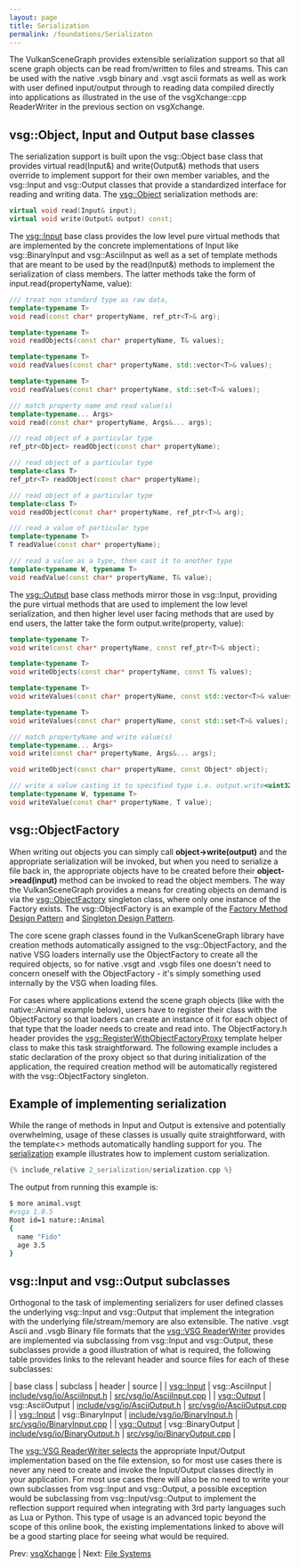 ```yaml
---
layout: page
title: Serialization
permalink: /foundations/Serializaton
---
```


The VulkanSceneGraph provides extensible serialization support so that all scene graph objects can be read from/written to files and streams.  This can be used with the native .vsgb binary and .vsgt ascii formats as well as work with user defined input/output through to reading data compiled directly into applications as illustrated in the use of the vsgXchange::cpp ReaderWriter in the previous section on vsgXchange.

## vsg::Object, Input and Output base classes

The serialization support is built upon the vsg::Object base class that provides virtual read(Input&) and write(Output&) methods that users override to implement support for their own member variables, and the vsg::Input and vsg::Output classes that provide a standardized interface for reading and writing data.  The [vsg::Object](https://github.com/vsg-dev/VulkanSceneGraph/tree/master/include/vsg/core/Object.h#L88) serialization methods are:

~~~ cpp
virtual void read(Input& input);
virtual void write(Output& output) const;
~~~

The [vsg::Input](https://github.com/vsg-dev/VulkanSceneGraph/tree/master/include/vsg/io/Input.h#L37) base class provides the low level pure virtual methods that are implemented by the concrete implementations of Input like vsg::BinaryInput and vsg::AsciiInput as well as a set of template methods that are meant to be used by the read(Input&) methods to implement the serialization of class members.  The latter methods take the form of input.read(propertyName, value):

~~~ cpp
/// treat non standard type as raw data,
template<typename T>
void read(const char* propertyName, ref_ptr<T>& arg);

template<typename T>
void readObjects(const char* propertyName, T& values);

template<typename T>
void readValues(const char* propertyName, std::vector<T>& values);

template<typename T>
void readValues(const char* propertyName, std::set<T>& values);

/// match property name and read value(s)
template<typename... Args>
void read(const char* propertyName, Args&... args);

/// read object of a particular type
ref_ptr<Object> readObject(const char* propertyName);

/// read object of a particular type
template<class T>
ref_ptr<T> readObject(const char* propertyName);

/// read object of a particular type
template<class T>
void readObject(const char* propertyName, ref_ptr<T>& arg);

/// read a value of particular type
template<typename T>
T readValue(const char* propertyName);

/// read a value as a type, then cast it to another type
template<typename W, typename T>
void readValue(const char* propertyName, T& value);
~~~

The [vsg::Output](https://github.com/vsg-dev/VulkanSceneGraph/tree/master/include/vsg/io/Output.h#L37) base class methods mirror those in vsg::Input, providing the pure virtual methods that are used to implement the low level serialization, and then higher level user facing methods that are used by end users, the latter take the form output.write(property, value):

~~~ cpp
template<typename T>
void write(const char* propertyName, const ref_ptr<T>& object);

template<typename T>
void writeObjects(const char* propertyName, const T& values);

template<typename T>
void writeValues(const char* propertyName, const std::vector<T>& values);

template<typename T>
void writeValues(const char* propertyName, const std::set<T>& values);

/// match propertyName and write value(s)
template<typename... Args>
void write(const char* propertyName, Args&... args);

void writeObject(const char* propertyName, const Object* object);

/// write a value casting it to specified type i.e. output.write<uint32_t>("Value", value);
template<typename W, typename T>
void writeValue(const char* propertyName, T value);
~~~


## vsg::ObjectFactory

When writing out objects you can simply call **object->write(output)** and the appropriate serialization will be invoked, but when you need to serialize a file back in, the appropriate objects have to be created before their **object->read(input)** method can be invoked to read the object members.  The way the VulkanSceneGraph provides a means for creating objects on demand is via the [vsg::ObjectFactory](https://github.com/vsg-dev/VulkanSceneGraph/tree/master/include/vsg/io/ObjectFactory.h#L24) singleton class, where only one instance of the Factory exists.  The vsg::ObjectFactory is an example of the [Factory Method Design Pattern](https://en.wikipedia.org/wiki/Factory_method_pattern) and [Singleton Design Pattern](https://en.wikipedia.org/wiki/Singleton_pattern).

The core scene graph classes found in the VulkanSceneGraph library have creation methods automatically assigned to the vsg::ObjectFactory, and the native VSG loaders internally use the ObjectFactory to create all the required objects, so for native .vsgt and .vsgb files one doesn't need to concern oneself with the ObjectFactory - it's simply something used internally by the VSG when loading files.

For cases where applications extend the scene graph objects (like with the native::Animal example below), users have to register their class with the ObjectFactory so that loaders can create an instance of it for each object of that type that the loader needs to create and read into.  The ObjectFactory.h header provides the [vsg::RegisterWithObjectFactoryProxy](https://github.com/vsg-dev/VulkanSceneGraph/tree/master/include/vsg/io/ObjectFactory.h#L54) template helper class to make this task straightforward.  The following example includes a static declaration of the proxy object so that during initialization of the application, the required creation method will be automatically registered with the vsg::ObjectFactory singleton.

## Example of implementing serialization

While the range of methods in Input and Output is extensive and potentially overwhelming, usage of these classes is usually quite straightforward, with the template<> methods automatically handling support for you.  The [serialization](https://github.com/vsg-dev/vsgTutorial/tree/master/2_Foundations/2_serialization) example illustrates how to implement custom serialization.

~~~ cpp
{% include_relative 2_serialization/serialization.cpp %}
~~~

The output from running this example is:

~~~ sh
$ more animal.vsgt
#vsga 1.0.5
Root id=1 nature::Animal
{
  name "Fido"
  age 3.5
}
~~~

## vsg::Input and vsg::Output subclasses

Orthogonal to the task of implementing serializers for user defined classes the underlying vsg::Input and vsg::Output that implement the integration with the underlying file/stream/memory are also extensible.  The native .vsgt Ascii and .vsgb Binary file formats that the [vsg::VSG ReaderWriter](https://github.com/vsg-dev/VulkanSceneGraph/tree/master/include/vsg/io/VSG.h#L24) provides are implemented via subclassing from vsg::Input and vsg::Output, these subclasses provide a good illustration of what is required, the following table provides links to the relevant header and source files for each of these subclasses:

| base class | subclass | header | source |
| [vsg::Input](https://github.com/vsg-dev/VulkanSceneGraph/tree/master/include/vsg/io/Input.h#L40) | vsg::AsciiInput | [include/vsg/io/AsciiInput.h](https://github.com/vsg-dev/VulkanSceneGraph/tree/master/include/vsg/io/AsciiInput.h#L26) | [src/vsg/io/AsciiInput.cpp](https://github.com/vsg-dev/VulkanSceneGraph/tree/master/src/vsg/io/AsciiInput.cpp#L13) |
| [vsg::Output](https://github.com/vsg-dev/VulkanSceneGraph/tree/master/include/vsg/io/Output.h#L37) | vsg::AsciiOutput | [include/vsg/io/AsciiOutput.h](https://github.com/vsg-dev/VulkanSceneGraph/tree/master/include/vsg/io/AsciiOutput.h#L24) | [src/vsg/io/AsciiOutput.cpp](https://github.com/vsg-dev/VulkanSceneGraph/tree/master/src/vsg/io/AsciiOutput.cpp#L13) |
| [vsg::Input](https://github.com/vsg-dev/VulkanSceneGraph/tree/master/include/vsg/io/Input.h#L40) | vsg::BinaryInput | [include/vsg/io/BinaryInput.h](https://github.com/vsg-dev/VulkanSceneGraph/tree/master/include/vsg/io/BinaryInput.h#L26) | [src/vsg/io/BinaryInput.cpp](https://github.com/vsg-dev/VulkanSceneGraph/tree/master/src/vsg/io/BinaryInput.cpp#L13) |
| [vsg::Output](https://github.com/vsg-dev/VulkanSceneGraph/tree/master/include/vsg/io/Output.h#L37) | vsg::BinaryOutput | [include/vsg/io/BinaryOutput.h](https://github.com/vsg-dev/VulkanSceneGraph/tree/master/include/vsg/io/BinaryOutput.h#L24) | [src/vsg/io/BinaryOutput.cpp](https://github.com/vsg-dev/VulkanSceneGraph/tree/master/src/vsg/io/BinaryOutput.cpp#L13) |

The [vsg::VSG ReaderWriter selects](https://github.com/vsg-dev/VulkanSceneGraph/tree/master/src/vsg/io/VSG.cpp#L94) the appropriate Input/Output implementation based on the file extension, so for most use cases there is never any need to create and invoke the Input/Output classes directly in your application.  For most use cases there will also be no need to write your own subclasses from vsg::Input and vsg::Output, a possible exception would be subclassing from vsg::Input/vsg::Output to implement the reflection support required when integrating with 3rd party languages such as Lua or Python.  This type of usage is an advanced topic beyond the scope of this online book, the existing implementations linked to above will be a good starting place for seeing what would be required.

Prev: [vsgXchange](vsgXchange.md) | Next: [File Systems](FileSystem.md)

